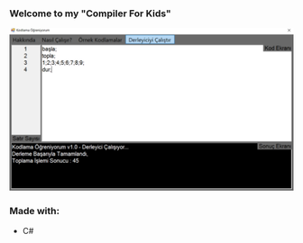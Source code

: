 ### Welcome to my "Compiler For Kids"
[![Image of the Project](compiler.jpg "Kodlama Öğreniyorum")](https://github.com/kerimhanbadur/compilerForKids/blob/master/kodlamaOgreniyorumSetup.exe)

### Made with:
* C#
